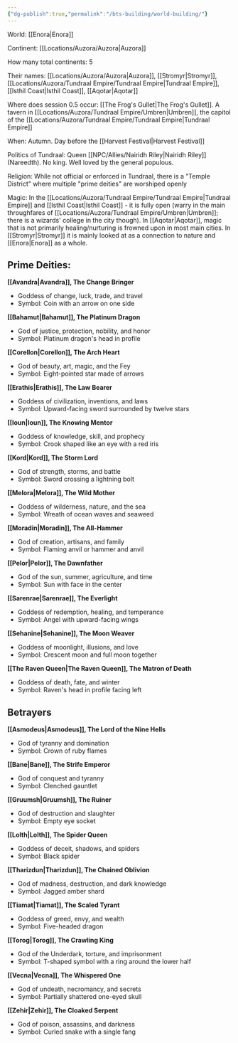 ```yaml
---
{"dg-publish":true,"permalink":"/bts-building/world-building/"}
---
```



World: [[Enora\|Enora]]

Continent: [[Locations/Auzora/Auzora\|Auzora]]

How many total continents: 5

Their names: [[Locations/Auzora/Auzora\|Auzora]], [[Stromyr\|Stromyr]], [[Locations/Auzora/Tundraal Empire/Tundraal Empire\|Tundraal Empire]], [[Isthil Coast\|Isthil Coast]], [[Aqotar\|Aqotar]]

Where does session 0.5 occur: [[The Frog's Gullet\|The Frog's Gullet]]. A tavern in [[Locations/Auzora/Tundraal Empire/Umbren\|Umbren]], the capitol of the [[Locations/Auzora/Tundraal Empire/Tundraal Empire\|Tundraal Empire]]

When: Autumn. Day before the [[Harvest Festival\|Harvest Festival]]

Politics of Tundraal: Queen [[NPC/Allies/Nairidh Riley\|Nairidh Riley]] (Nareedth). No king. Well loved by the general populous. 

Religion: While not official or enforced in Tundraal, there is a "Temple District" where multiple "prime deities" are worshiped openly

Magic: In the [[Locations/Auzora/Tundraal Empire/Tundraal Empire\|Tundraal Empire]] and [[Isthil Coast\|Isthil Coast]] - it is fully open (warry in the main throughfares of [[Locations/Auzora/Tundraal Empire/Umbren\|Umbren]]; there is a wizards' college in the city though). In [[Aqotar\|Aqotar]], magic that is not primarily healing/nurturing is frowned upon in most main cities. In [[Stromyr\|Stromyr]] it is mainly looked at as a connection to nature and [[Enora\|Enora]] as a whole.
## Prime Deities: 

**[[Avandra\|Avandra]], The Change Bringer**

- Goddess of change, luck, trade, and travel
- Symbol: Coin with an arrow on one side

**[[Bahamut\|Bahamut]], The Platinum Dragon**

- God of justice, protection, nobility, and honor
- Symbol: Platinum dragon's head in profile

**[[Corellon\|Corellon]], The Arch Heart**

- God of beauty, art, magic, and the Fey
- Symbol: Eight-pointed star made of arrows

**[[Erathis\|Erathis]], The Law Bearer**

- Goddess of civilization, inventions, and laws
- Symbol: Upward-facing sword surrounded by twelve stars

**[[Ioun\|Ioun]], The Knowing Mentor**

- Goddess of knowledge, skill, and prophecy
- Symbol: Crook shaped like an eye with a red iris

**[[Kord\|Kord]], The Storm Lord**

- God of strength, storms, and battle
- Symbol: Sword crossing a lightning bolt

**[[Melora\|Melora]], The Wild Mother**

- Goddess of wilderness, nature, and the sea
- Symbol: Wreath of ocean waves and seaweed

**[[Moradin\|Moradin]], The All-Hammer**

- God of creation, artisans, and family
- Symbol: Flaming anvil or hammer and anvil

**[[Pelor\|Pelor]], The Dawnfather**

- God of the sun, summer, agriculture, and time
- Symbol: Sun with face in the center

**[[Sarenrae\|Sarenrae]], The Everlight**

- Goddess of redemption, healing, and temperance
- Symbol: Angel with upward-facing wings

**[[Sehanine\|Sehanine]], The Moon Weaver**

- Goddess of moonlight, illusions, and love
- Symbol: Crescent moon and full moon together

**[[The Raven Queen\|The Raven Queen]], The Matron of Death**

- Goddess of death, fate, and winter
- Symbol: Raven's head in profile facing left

## Betrayers

**[[Asmodeus\|Asmodeus]], The Lord of the Nine Hells**

- God of tyranny and domination
- Symbol: Crown of ruby flames

**[[Bane\|Bane]], The Strife Emperor**

- God of conquest and tyranny
- Symbol: Clenched gauntlet

**[[Gruumsh\|Gruumsh]], The Ruiner**

- God of destruction and slaughter
- Symbol: Empty eye socket

**[[Lolth\|Lolth]], The Spider Queen**

- Goddess of deceit, shadows, and spiders
- Symbol: Black spider

**[[Tharizdun\|Tharizdun]], The Chained Oblivion**

- God of madness, destruction, and dark knowledge
- Symbol: Jagged amber shard

**[[Tiamat\|Tiamat]], The Scaled Tyrant**

- Goddess of greed, envy, and wealth
- Symbol: Five-headed dragon

**[[Torog\|Torog]], The Crawling King**

- God of the Underdark, torture, and imprisonment
- Symbol: T-shaped symbol with a ring around the lower half

**[[Vecna\|Vecna]], The Whispered One**

- God of undeath, necromancy, and secrets
- Symbol: Partially shattered one-eyed skull

**[[Zehir\|Zehir]], The Cloaked Serpent**

- God of poison, assassins, and darkness
- Symbol: Curled snake with a single fang



